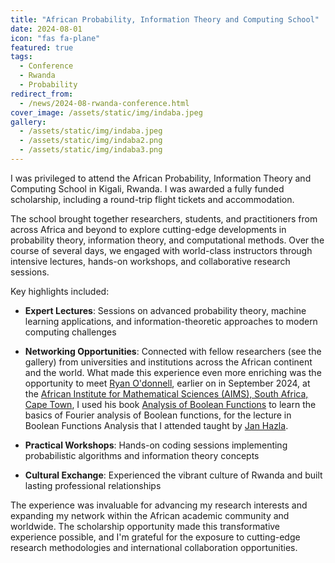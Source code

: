 ```yaml
---
title: "African Probability, Information Theory and Computing School"
date: 2024-08-01
icon: "fas fa-plane"
featured: true
tags:
  - Conference
  - Rwanda
  - Probability
redirect_from:
  - /news/2024-08-rwanda-conference.html
cover_image: /assets/static/img/indaba.jpeg
gallery:
  - /assets/static/img/indaba.jpeg
  - /assets/static/img/indaba2.png
  - /assets/static/img/indaba3.png
---
```


I was privileged to attend the African Probability, Information Theory and Computing School in Kigali, Rwanda. I was awarded a fully funded scholarship, including a round-trip  flight tickets and accommodation.


The school brought together researchers, students, and practitioners from across Africa and beyond to explore cutting-edge developments in probability theory, information theory, and computational methods. Over the course of several days, we engaged with world-class instructors through intensive lectures, hands-on workshops, and collaborative research sessions.

Key highlights included:

- **Expert Lectures**: Sessions on advanced probability theory, machine learning applications, and information-theoretic approaches to modern computing challenges
- **Networking Opportunities**: Connected with fellow researchers (see the gallery) from universities and institutions across the African continent and the world. What made this experience even more enriching was the opportunity to meet 
[Ryan O'donnell](https://www.cs.cmu.edu/~odonnell/), earlier on in September 2024, at the [African Institute for Mathematical Sciences (AIMS), South Africa, Cape Town](https://aims.ac.za), I used his book [Analysis of Boolean Functions](https://www.cs.cmu.edu/~odonnell/analysis/) to learn the basics of Fourier analysis of Boolean functions, for the lecture in Boolean Functions Analysis that I attended taught by  [Jan Hazla](https://jhazla.github.io/).

- **Practical Workshops**: Hands-on coding sessions implementing probabilistic algorithms and information theory concepts
- **Cultural Exchange**: Experienced the vibrant culture of Rwanda and built lasting professional relationships

The experience was invaluable for advancing my research interests and expanding my network within the African academic community and worldwide. The scholarship opportunity made this transformative experience possible, and I'm grateful for the exposure to cutting-edge research methodologies and international collaboration opportunities.